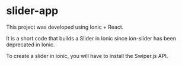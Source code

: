 # slider-app

This project was developed using Ionic + React.

It is a short code that builds a Slider in Ionic since ion-slider has been deprecated in Ionic. 

To create a slider in ionic, you will have to install the Swiper.js API.
